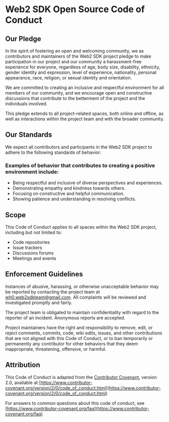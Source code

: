# Web2 SDK Open Source Code of Conduct

## Our Pledge

In the spirit of fostering an open and welcoming community, we as contributors and maintainers of the Web2 SDK project pledge to make participation in our project and our community a harassment-free experience for everyone, regardless of age, body size, disability, ethnicity, gender identity and expression, level of experience, nationality, personal appearance, race, religion, or sexual identity and orientation.

We are committed to creating an inclusive and respectful environment for all members of our community, and we encourage open and constructive discussions that contribute to the betterment of the project and the individuals involved.

This pledge extends to all project-related spaces, both online and offline, as well as interactions within the project team and with the broader community.

## Our Standards

We expect all contributors and participants in the Web2 SDK project to adhere to the following standards of behavior:

### Examples of behavior that contributes to creating a positive environment include:

- Being respectful and inclusive of diverse perspectives and experiences.
- Demonstrating empathy and kindness towards others.
- Focusing on constructive and helpful communication.
- Showing patience and understanding in resolving conflicts.

## Scope

This Code of Conduct applies to all spaces within the Web2 SDK project, including but not limited to:

- Code repositories
- Issue trackers
- Discussions forums
- Meetings and events

## Enforcement Guidelines

Instances of abusive, harassing, or otherwise unacceptable behavior may be reported by contacting the project team at [wh0.web2sdkteam@gmail.com](mailto:wh0.web2sdkteam@gmail.com). All complaints will be reviewed and investigated promptly and fairly.

The project team is obligated to maintain confidentiality with regard to the reporter of an incident. Anonymous reports are accepted.

Project maintainers have the right and responsibility to remove, edit, or reject comments, commits, code, wiki edits, issues, and other contributions that are not aligned with this Code of Conduct, or to ban temporarily or permanently any contributor for other behaviors that they deem inappropriate, threatening, offensive, or harmful.

## Attribution

This Code of Conduct is adapted from the [Contributor Covenant](https://www.contributor-covenant.org), version 2.0, available at [https://www.contributor-covenant.org/version/2/0/code_of_conduct.html](https://www.contributor-covenant.org/version/2/0/code_of_conduct.html)

For answers to common questions about this code of conduct, see [https://www.contributor-covenant.org/faq](https://www.contributor-covenant.org/faq)
